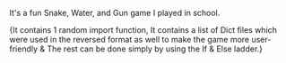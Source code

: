 It's a fun Snake, Water, and Gun game I played in school.

{It contains 1 random import function,
It contains a list of Dict files which were used in the reversed format as well to make the game more user-friendly &
The rest can be done simply by using the If & Else ladder.}

